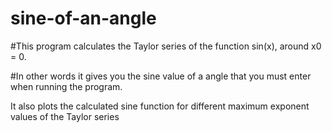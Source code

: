 # sine-of-an-angle

#This program calculates the Taylor series of the function sin(x), around x0 = 0.

#In other words it gives you the sine value of a angle that you must enter when running the program.

It also plots the calculated sine function for different maximum exponent values of the Taylor series
